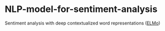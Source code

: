 # NLP-model-for-sentiment-analysis

Sentiment analysis with deep contextualized word representations ([ELMo](https://github.com/allenai/allennlp/blob/master/tutorials/how_to/elmo.md))
